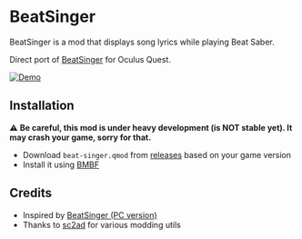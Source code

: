 # BeatSinger

BeatSinger is a mod that displays song lyrics while playing Beat Saber.

Direct port of [BeatSinger](https://github.com/71/BeatSinger) for Oculus Quest.

[![Demo](extra/demo.gif)](https://youtu.be/p0JlkPKvjBg)

## Installation

:warning: **Be careful, this mod is under heavy development (is NOT stable yet). It may crash your game, sorry for that.** 

 - Download `beat-singer.qmod` from [releases](https://github.com/Smertig/beat-singer-quest/releases) based on your game version
 - Install it using [BMBF](https://beatsaberquest.com/)

## Credits

* Inspired by [BeatSinger (PC version)](https://github.com/71/BeatSinger)
* Thanks to [sc2ad](https://github.com/sc2ad) for various modding utils

